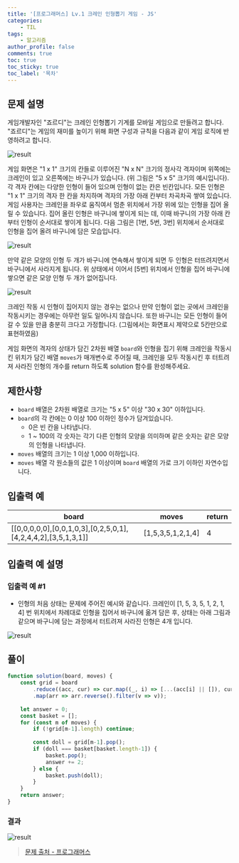 ```yaml
---
title: '[프로그래머스] Lv.1 크레인 인형뽑기 게임 - JS'
categories:
    - TIL
tags:
    - 알고리즘
author_profile: false
comments: true
toc: true
toc_sticky: true
toc_label: '목차'
---
```


## 문제 설명
게임개발자인 "죠르디"는 크레인 인형뽑기 기계를 모바일 게임으로 만들려고 합니다.
"죠르디"는 게임의 재미를 높이기 위해 화면 구성과 규칙을 다음과 같이 게임 로직에 반영하려고 합니다.

![result](/assets/images/2023/09/16/algorithm-69-desc1.png)

게임 화면은 "1 x 1" 크기의 칸들로 이루어진 "N x N" 크기의 정사각 격자이며 위쪽에는 크레인이 있고 오른쪽에는 바구니가 있습니다. (위 그림은 "5 x 5" 크기의 예시입니다). 각 격자 칸에는 다양한 인형이 들어 있으며 인형이 없는 칸은 빈칸입니다. 모든 인형은 "1 x 1" 크기의 격자 한 칸을 차지하며 격자의 가장 아래 칸부터 차곡차곡 쌓여 있습니다. 게임 사용자는 크레인을 좌우로 움직여서 멈춘 위치에서 가장 위에 있는 인형을 집어 올릴 수 있습니다. 집어 올린 인형은 바구니에 쌓이게 되는 데, 이때 바구니의 가장 아래 칸부터 인형이 순서대로 쌓이게 됩니다. 다음 그림은 [1번, 5번, 3번] 위치에서 순서대로 인형을 집어 올려 바구니에 담은 모습입니다.

![result](/assets/images/2023/09/16/algorithm-69-desc2.png)

만약 같은 모양의 인형 두 개가 바구니에 연속해서 쌓이게 되면 두 인형은 터뜨려지면서 바구니에서 사라지게 됩니다. 위 상태에서 이어서 [5번] 위치에서 인형을 집어 바구니에 쌓으면 같은 모양 인형 두 개가 없어집니다.

![result](/assets/images/2023/09/16/algorithm-69-desc3.gif)

크레인 작동 시 인형이 집어지지 않는 경우는 없으나 만약 인형이 없는 곳에서 크레인을 작동시키는 경우에는 아무런 일도 일어나지 않습니다. 또한 바구니는 모든 인형이 들어갈 수 있을 만큼 충분히 크다고 가정합니다. (그림에서는 화면표시 제약으로 5칸만으로 표현하였음)

게임 화면의 격자의 상태가 담긴 2차원 배열 `board`와 인형을 집기 위해 크레인을 작동시킨 위치가 담긴 배열 `moves`가 매개변수로 주어질 때, 크레인을 모두 작동시킨 후 터트려져 사라진 인형의 개수를 return 하도록 solution 함수를 완성해주세요.

## 제한사항
* `board` 배열은 2차원 배열로 크기는 "5 x 5" 이상 "30 x 30" 이하입니다.
* `board`의 각 칸에는 0 이상 100 이하인 정수가 담겨있습니다.
  * 0은 빈 칸을 나타냅니다.
  * 1 ~ 100의 각 숫자는 각기 다른 인형의 모양을 의미하며 같은 숫자는 같은 모양의 인형을 나타냅니다.
* `moves` 배열의 크기는 1 이상 1,000 이하입니다.
* `moves` 배열 각 원소들의 값은 1 이상이며 `board` 배열의 가로 크기 이하인 자연수입니다.

## 입출력 예

| board                                                         	| moves             	| return 	|
|---------------------------------------------------------------	|-------------------	|--------	|
| [[0,0,0,0,0],[0,0,1,0,3],[0,2,5,0,1],[4,2,4,4,2],[3,5,1,3,1]] 	| [1,5,3,5,1,2,1,4] 	| 4      	|

## 입출력 예 설명
### 입출력 예 #1
* 인형의 처음 상태는 문제에 주어진 예시와 같습니다. 크레인이 [1, 5, 3, 5, 1, 2, 1, 4] 번 위치에서 차례대로 인형을 집어서 바구니에 옮겨 담은 후, 상태는 아래 그림과 같으며 바구니에 담는 과정에서 터트려져 사라진 인형은 4개 입니다.

![result](/assets/images/2023/09/16/algorithm-69-desc4.png)

## 풀이
```javascript
function solution(board, moves) {
    const grid = board
        .reduce((acc, cur) => cur.map((_, i) => [...(acc[i] || []), cur[i]]), [])
        .map(arr => arr.reverse().filter(v => v));
    
    let answer = 0;
    const basket = [];
    for (const m of moves) {
        if (!grid[m-1].length) continue;
        
        const doll = grid[m-1].pop();
        if (doll === basket[basket.length-1]) {
            basket.pop();
            answer += 2;
        } else {
            basket.push(doll);   
        }
    }
    return answer;
}
```

### 결과
![result](/assets/images/2023/09/16/algorithm-69-result.png)

>[문제 출처 - 프로그래머스](https://school.programmers.co.kr/learn/courses/30/lessons/64061)